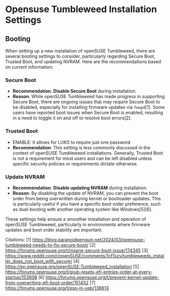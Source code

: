 # Opensuse Tumbleweed Installation Settings

## Booting

When setting up a new installation of openSUSE Tumbleweed, there are several booting settings to consider, particularly regarding Secure Boot, Trusted Boot, and updating NVRAM. Here are the recommendations based on current information:

### Secure Boot
- **Recommendation**: **Disable Secure Boot** during installation.
- **Reason**: While openSUSE Tumbleweed has made progress in supporting Secure Boot, there are ongoing issues that may require Secure Boot to be disabled, especially for installing firmware updates via `fwupd`[1]. Some users have reported boot issues when Secure Boot is enabled, resulting in a need to toggle it on and off to resolve boot errors[2].

### Trusted Boot
- ENABLE: It allows for LUKS to require just one password
- **Recommendation**: This setting is less commonly discussed in the context of openSUSE Tumbleweed installations. Generally, Trusted Boot is not a requirement for most users and can be left disabled unless specific security policies or requirements dictate otherwise.

### Update NVRAM
- **Recommendation**: **Disable updating NVRAM** during installation.
- **Reason**: By disabling the update of NVRAM, you can prevent the boot order from being overwritten during kernel or bootloader updates. This is particularly useful if you have a specific boot order preference, such as dual-booting with another operating system like Windows[5][6].

These settings help ensure a smoother installation and operation of openSUSE Tumbleweed, particularly in environments where firmware updates and boot order stability are important.

Citations:
[1] https://blog.paranoidpenguin.net/2024/03/opensuse-tumbleweed-needs-to-fix-secure-boot/
[2] https://forums.opensuse.org/t/insane-secure-boot-issue/174345
[3] https://www.reddit.com/r/openSUSE/comments/1cf1szv/tumbleweeds_installer_does_not_boot_with_secure/
[4] https://en.opensuse.org/openSUSE:Tumbleweed_installation
[5] https://forums.opensuse.org/t/grub-resets-efi-entries-order-at-every-startup/153608
[6] https://forums.opensuse.org/t/prevent-kernel-update-from-overwriting-efi-boot-order/151452
[7] https://forums.opensuse.org/t/esp-in-usb/138613
